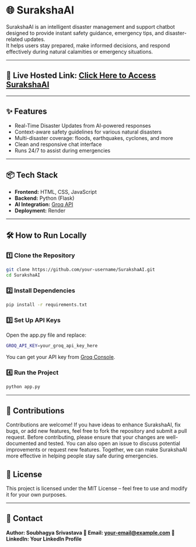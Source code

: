 # 🌐 SurakshaAI

SurakshaAI is an intelligent disaster management and support chatbot designed to provide instant safety guidance, emergency tips, and disaster-related updates.  
It helps users stay prepared, make informed decisions, and respond effectively during natural calamities or emergency situations.

---

## 🚀 Live Hosted Link: [Click Here to Access SurakshaAI](https://surakshaai-2g70.onrender.com/)  

---

## ✨ Features  
- Real-Time Disaster Updates from AI-powered responses  
- Context-aware safety guidelines for various natural disasters  
- Multi-disaster coverage: floods, earthquakes, cyclones, and more  
- Clean and responsive chat interface  
- Runs 24/7 to assist during emergencies  

---

## 📦 Tech Stack  
- **Frontend:** HTML, CSS, JavaScript  
- **Backend:** Python (Flask)  
- **AI Integration:** [Groq API](https://groq.com/)  
- **Deployment:** Render  

---

## 🛠️ How to Run Locally  

### 1️⃣ Clone the Repository  
```bash
git clone https://github.com/your-username/SurakshaAI.git
cd SurakshaAI
```

### 2️⃣ Install Dependencies 
```bash
pip install -r requirements.txt
```

### 3️⃣ Set Up API Keys 
Open the app.py file and replace:
```bash
GROQ_API_KEY=your_groq_api_key_here
```
You can get your API key from [Groq Console](https://console.groq.com/keys).

### 4️⃣ Run the Project 
```bash
python app.py
```
---

## 🤝 Contributions
Contributions are welcome! If you have ideas to enhance SurakshaAI, fix bugs, or add new features, feel free to fork the repository and submit a pull request. Before contributing, please ensure that your changes are well-documented and tested. You can also open an issue to discuss potential improvements or request new features. Together, we can make SurakshaAI more effective in helping people stay safe during emergencies. 

## 📜 License
This project is licensed under the MIT License – feel free to use and modify it for your own purposes.

---

## 📧 Contact
**Author: Soubhagya Srivastava
📩 Email: your-email@example.com
💼 LinkedIn: Your LinkedIn Profile**


